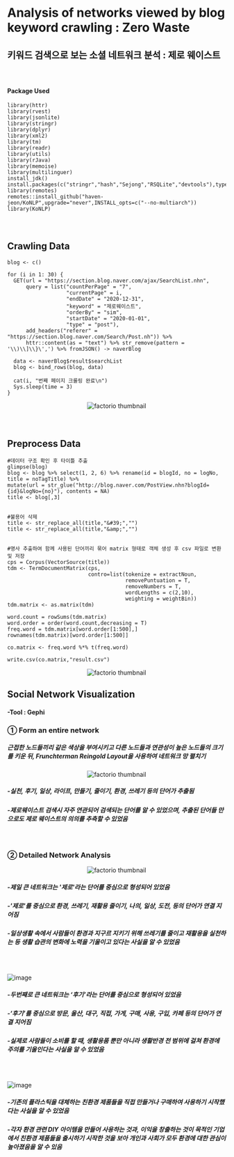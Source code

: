 # **Analysis of networks viewed by blog keyword crawling : Zero Waste**
## 키워드 검색으로 보는 소셜 네트워크 분석 : 제로 웨이스트 
##### ⠀
#### Package Used
```
library(httr)
library(rvest)
library(jsonlite)
library(stringr)
library(dplyr)
library(xml2)
library(tm)
library(readr)
library(utils)
library(rJava)
library(memoise)
library(multilinguer)
install_jdk()
install.packages(c("stringr","hash","Sejong","RSQLite","devtools"),type="binary")
library(remotes)
remotes::install_github("haven-jeon/KoNLP",upgrade="never",INSTALL_opts=c("--no-multiarch"))
library(KoNLP)
```
##### ⠀
## **Crawling Data** 
```
blog <- c()

for (i in 1: 30) {
  GET(url = "https://section.blog.naver.com/ajax/SearchList.nhn",
      query = list("countPerPage" = "7",
                   "currentPage" = i,
                   "endDate" = "2020-12-31",
                   "keyword" = "제로웨이스트",
                   "orderBy" = "sim",
                   "startDate" = "2020-01-01",
                   "type" = "post"),
      add_headers("referer" = "https://section.blog.naver.com/Search/Post.nh")) %>% 
      httr::content(as = "text") %>% str_remove(pattern = '\\)\\]\\}\',') %>% fromJSON() -> naverBlog
  
  data <- naverBlog$result$searchList
  blog <- bind_rows(blog, data) 
  
  cat(i, "번째 페이지 크롤링 완료\n")
  Sys.sleep(time = 3)
}
```
<p align="center">
  <img src="https://user-images.githubusercontent.com/80669371/125240947-c39be100-e325-11eb-8faa-9a66ccd2d23a.png" alt="factorio thumbnail"/>
</p> 

##### ⠀
## **Preprocess Data**
```
#데이터 구조 확인 후 타이틀 추출
glimpse(blog)
blog <- blog %>% select(1, 2, 6) %>% rename(id = blogId, no = logNo, title = noTagTitle) %>% 
mutate(url = str_glue("http://blog.naver.com/PostView.nhn?blogId={id}&logNo={no}"), contents = NA)
title <- blog[,3]


#불용어 삭제
title <- str_replace_all(title,"&#39;","")
title <- str_replace_all(title,"&amp;","")


#명사 추출하여 함께 사용된 단어끼리 묶어 matrix 형태로 객체 생성 후 csv 파일로 변환 및 저장
cps = Corpus(VectorSource(title))
tdm <- TermDocumentMatrix(cps,
                          contro=list(tokenize = extractNoun,
                                      removePuntuation = T,
                                      removeNumbers = T,
                                      wordLengths = c(2,10),
                                      weighting = weightBin))
tdm.matrix <- as.matrix(tdm)

word.count = rowSums(tdm.matrix)
word.order = order(word.count,decreasing = T)
freq.word = tdm.matrix[word.order[1:500],]
rownames(tdm.matrix)[word.order[1:500]]

co.matrix <- freq.word %*% t(freq.word)

write.csv(co.matrix,"result.csv")
```
<p align="center">
  <img src="https://user-images.githubusercontent.com/80669371/125241604-9ef43900-e326-11eb-810e-3434e3085eda.png" alt="factorio thumbnail"/>
</p> 

## **Social Network Visualization**
#### -Tool : Gephi
### **① Form an entire network**
##### 근접한 노드들끼리 같은 색상을 부여시키고 다른 노드들과 연관성이 높은 노드들의 크기를 키운 뒤, Frunchterman Reingold Layout을 사용하여 네트워크 망 펼치기 
<p align="center">
  <img src="https://user-images.githubusercontent.com/80669371/125243082-8edd5900-e328-11eb-8c71-33cc924c80bb.png" alt="factorio thumbnail"/>
</p> 

##### -실천, 후기, 일상, 라이프, 만들기, 줄이기, 환경, 쓰레기 등의 단어가 추출됨
##### -제로웨이스트 검색시 자주 연관되어 검색되는 단어를 알 수 있었으며, 추출된 단어들 만으로도 제로 웨이스트의 의의를 추측할 수 있었음    
##### ⠀
### **② Detailed Network Analysis**
<p align="center">
  <img src="https://user-images.githubusercontent.com/80669371/125243472-1fb43480-e329-11eb-8413-f8d388a5163a.png" alt="factorio thumbnail"/>
</p> 

##### -제일 큰 네트워크는 '제로'라는 단어를 중심으로 형성되어 있었음
##### -'제로'를 중심으로 환경, 쓰레기, 재활용 줄이기, 나의, 일상, 도전, 등의 단어가 연결 지어짐
##### -일상생활 속에서 사람들이 환경과 지구르 지키기 위해 쓰레기를 줄이고 재활용을 실천하는 등 생활 습관의 변화에 노력을 기울이고 있다는 사실을 알 수 있었음
##### ⠀
![image](https://user-images.githubusercontent.com/80669371/125246007-33ad6580-e32c-11eb-9027-7877d0d9add6.png)

##### -두번째로 큰 네트워크는 ‘후기’라는 단어를 중심으로 형성되어 있었음
##### -‘후기’를 중심으로 방문, 울산, 대구, 직접, 가게, 구매, 사용, 구입, 카페 등의 단어가 연결 지어짐
##### -실제로 사람들이 소비를 할 때, 생활용품 뿐만 아니라 생활반경 전 범위에 걸쳐 환경에 주의를 기울인다는 사실을 알 수 있었음
##### ⠀
![image](https://user-images.githubusercontent.com/80669371/125246184-66eff480-e32c-11eb-8857-b1c7e3f26008.png)

##### -기존의 플라스틱을 대체하는 친환경 제품들을 직접 만들거나 구매하여 사용하기 시작했다는 사실을 알 수 있었음
##### -각자 환경 관련 DIY 아이템을 만들어 사용하는 것과, 이익을 창출하는 것이 목적인 기업에서 친환경 제품들을 출시하기 시작한 것을 보아 개인과 사회가 모두 환경에 대한 관심이 높아졌음을 알 수 있음
